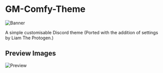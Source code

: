 # GM-Comfy-Theme
![Banner](https://nyri4.github.io/Comfy/assets/banner.png)

A simple customisable Discord theme (Ported with the addition of settings by Liam The Protogen.)

## Preview Images
![Preview](https://camo.githubusercontent.com/96eeaf1ffed3887d53b36f37b20aa5455e3a867c08551d2e9b5bb5b3c1d7f934/68747470733a2f2f692e6962622e636f2f70314a477943362f696d6167652e706e67)